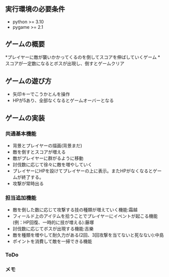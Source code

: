 # 

## 実行環境の必要条件
* python >= 3.10
* pygame >= 2.1

## ゲームの概要
*プレイヤーに敵が襲いかかってくるのを倒してスコアを伸ばしていくゲーム
*スコアが一定数になるとボスが出現し、倒すとゲームクリア

## ゲームの遊び方
* 矢印キーでこうかとんを操作
* HPが5あり、全部なくなるとゲームオーバーとなる

## ゲームの実装
### 共通基本機能
* 背景とプレイヤーの描画(背景まだ)
* 敵を倒すとスコアが増える
* 敵がプレイヤーに群がるように移動
* 討伐数に応じて徐々に敵を増やしていく
* プレイヤーにHPを設けてプレイヤーの上に表示。またHPがなくなるとゲームが終了する。
* 攻撃が常時出る
### 担当追加機能
* 敵を倒した数に応じて攻撃する技の種類が増えていく機能:霜越
* フィールド上のアイテムを拾うことでプレイヤーにイベントが起こる機能(例：HP回復、一時的に技が増える):藤塚
* 討伐数に応じてボスが出現する機能:吉樂
* 敵を種類を増やして耐久力がある(2回、3回攻撃を当てないと死なない):中島
* ポイントを消費して敵を一掃できる機能
### ToDo


### メモ


